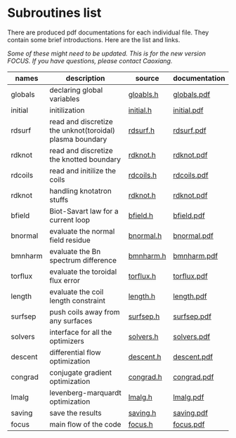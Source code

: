 # Subroutines list

There are produced pdf documentations for each individual file.
They contain some brief introductions.
Here are the list and links.

*Some of these might need to be updated. This is for the new version FOCUS. If you have questions, please contact Caoxiang.*

| names   | description    | source | documentation |
| -----   | -------------- | ------ | ------------- |
| globals | declaring global variables | [gloabls.h](https://github.com/PrincetonUniversity/FOCUS/blob/master/New/globals.h) | [globals.pdf](https://princetonuniversity.github.io/FOCUS/globals.pdf) |
| initial | initilization | [initial.h](https://github.com/PrincetonUniversity/FOCUS/blob/master/New/initial.h) | [initial.pdf](https://princetonuniversity.github.io/FOCUS/initial.pdf) |
| rdsurf  | read and discretize the unknot(toroidal) plasma boundary | [rdsurf.h](https://github.com/PrincetonUniversity/FOCUS/blob/master/New/rdsurf.h) | [rdsurf.pdf](https://princetonuniversity.github.io/FOCUS/rdsurf.pdf) |
| rdknot  | read and discretize the knotted boundary | [rdknot.h](https://github.com/PrincetonUniversity/FOCUS/blob/master/New/rdknot.h) | [rdknot.pdf](https://princetonuniversity.github.io/FOCUS/rdknot.pdf) |
| rdcoils | read and initilize the coils | [rdcoils.h](https://github.com/PrincetonUniversity/FOCUS/blob/master/New/rdcoils.h) | [rdcoils.pdf](https://princetonuniversity.github.io/FOCUS/rdcoils.pdf) |
| rdknot  | handling knotatron stuffs | [rdknot.h](https://github.com/PrincetonUniversity/FOCUS/blob/master/New/rdknot.h) | [rdknot.pdf](https://princetonuniversity.github.io/FOCUS/rdknot.pdf) |
| bfield  | Biot-Savart law for a current loop | [bfield.h](https://github.com/PrincetonUniversity/FOCUS/blob/master/New/bfield.h) | [bfield.pdf](https://princetonuniversity.github.io/FOCUS/bfield.pdf) |
| bnormal | evaluate the normal field residue | [bnormal.h](https://github.com/PrincetonUniversity/FOCUS/blob/master/New/bnormal.h) | [bnormal.pdf](https://princetonuniversity.github.io/FOCUS/bnormal.pdf) |
| bmnharm | evaluate the Bn spectrum difference | [bmnharm.h](https://github.com/PrincetonUniversity/FOCUS/blob/master/New/bmnharm.h) | [bmnharm.pdf](https://princetonuniversity.github.io/FOCUS/bmnharm.pdf) |
| torflux | evaluate the toroidal flux error | [torflux.h](https://github.com/PrincetonUniversity/FOCUS/blob/master/New/torflux.h) | [torflux.pdf](https://princetonuniversity.github.io/FOCUS/torflux.pdf) |
| length  | evaluate the coil length constraint | [length.h](https://github.com/PrincetonUniversity/FOCUS/blob/master/New/length.h) | [length.pdf](https://princetonuniversity.github.io/FOCUS/length.pdf) |
| surfsep | push coils away from any surfaces | [surfsep.h](https://github.com/PrincetonUniversity/FOCUS/blob/master/New/surfsep.h) | [surfsep.pdf](https://princetonuniversity.github.io/FOCUS/surfsep.pdf) |
| solvers | interface for all the optimizers | [solvers.h](https://github.com/PrincetonUniversity/FOCUS/blob/master/New/solvers.h) | [solvers.pdf](https://princetonuniversity.github.io/FOCUS/solvers.pdf) |
| descent | differential flow optimization | [descent.h](https://github.com/PrincetonUniversity/FOCUS/blob/master/New/descent.h) | [descent.pdf](https://princetonuniversity.github.io/FOCUS/descent.pdf) |
| congrad | conjugate gradient optimization | [congrad.h](https://github.com/PrincetonUniversity/FOCUS/blob/master/New/congrad.h) | [congrad.pdf](https://princetonuniversity.github.io/FOCUS/congrad.pdf) |
| lmalg   | levenberg-marquardt optimization | [lmalg.h](https://github.com/PrincetonUniversity/FOCUS/blob/master/New/lmalg.h) | [lmalg.pdf](https://princetonuniversity.github.io/FOCUS/lmalg.pdf) |
| saving  | save the results | [saving.h](https://github.com/PrincetonUniversity/FOCUS/blob/master/New/saving.h) | [saving.pdf](https://princetonuniversity.github.io/FOCUS/saving.pdf) |
| focus   | main flow of the code | [focus.h](https://github.com/PrincetonUniversity/FOCUS/blob/master/New/focus.h) | [focus.pdf](https://princetonuniversity.github.io/FOCUS/focus.pdf) |
